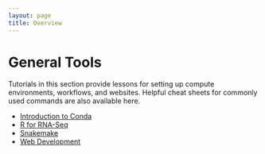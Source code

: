 ```yaml
---
layout: page
title: Overview
---
```


General Tools
=============

Tutorials in this section provide lessons for setting up compute environments, workflows, and websites. Helpful cheat sheets for commonly used commands are also available here.

- [Introduction to Conda](Introduction-to-Conda/index.md)
- [R for RNA-Seq](R-for-RNA-Seq/index.md)
- [Snakemake](Snakemake/index.md)
- [Web Development](Web-Development/index.md)
